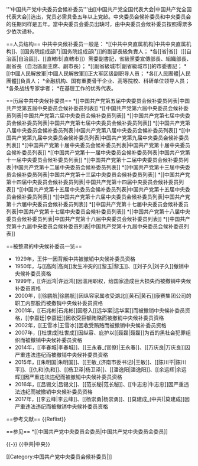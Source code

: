 '''中国共产党中央委员会候补委员'''由[[中国共产党全国代表大会|中国共产党全国代表大会]]选出，党员必需具备五年以上党龄。中央委员会候补委员和中央委员会的任期同样是五年。當中央委员会委员出缺时，由中央委员会候补委员按照得票多少依次递补。

==人员结构==
中共中央候补委员一般是：
*[[中共中央直属机构|中共中央直属机构]]、[[国务院组成部门|国务院组成部门]]的副部長級負責人；
*各[[省|省]]（[[自治區|自治區]]、[[直轄市|直轄市]]）黨委副書記，省級黨委宣傳部長、組織部長、副省長（自治區副主席、副市長）；
*[[副省級城市|副省級城市]]的市委書記；
*[[中國人民解放軍|中國人民解放軍]]正大军区级副职导人员；
*各[[人民團體|人民團體]]負責人；
*金融机构、国有重要骨干企业、高等院校、科研单位领导人员；
*各条战线专家学者；
*在基层工作的优秀代表。

==历届中共中央候补委员==
*[[中国共产党第五届中央委员会候补委员列表|中国共产党第五届中央委员会候补委员列表]]
*[[中国共产党第六届中央委员会候补委员列表|中国共产党第六届中央委员会候补委员列表]]
*[[中国共产党第七届中央委员会候补委员列表|中国共产党第七届中央委员会候补委员列表]]
*[[中国共产党第八届中央委员会候补委员列表|中国共产党第八届中央委员会候补委员列表]]
*[[中国共产党第九届中央委员会候补委员列表|中国共产党第九届中央委员会候补委员列表]]
*[[中国共产党第十届中央委员会候补委员列表|中国共产党第十届中央委员会候补委员列表]]
*[[中国共产党第十一届中央委员会候补委员列表|中国共产党第十一届中央委员会候补委员列表]]
*[[中国共产党第十二届中央委员会候补委员列表|中国共产党第十二届中央委员会候补委员列表]]
*[[中国共产党第十三届中央委员会候补委员列表|中国共产党第十三届中央委员会候补委员列表]]
*[[中国共产党第十四届中央委员会候补委员列表|中国共产党第十四届中央委员会候补委员列表]]
*[[中国共产党第十五届中央委员会候补委员列表|中国共产党第十五届中央委员会候补委员列表]]
*[[中国共产党第十六届中央委员会候补委员列表|中国共产党第十六届中央委员会候补委员列表]]
*[[中国共产党第十七届中央委员会候补委员列表|中国共产党第十七届中央委员会候补委员列表]]
*[[中国共产党第十八届中央委员会候补委员列表|中国共产党第十八届中央委员会候补委员列表]]
*[[中国共产党第十九届中央委员会候补委员列表|中国共产党第十九届中央委员会候补委员列表]]

==被整肃的中央候补委员一览==
* 1929年，王仲一因背叛中共被撤销中央候补委员资格
* 1950年，与[[高岗|高岗]]发生冲突的[[黎玉|黎玉]]、[[刘子久|刘子久]]撤销中央候补委员资格
* 1999年，[[许运鸿|许运鸿]]因滥用职权，给国家造成巨大损失而被撤销中央候补委员资格
* 2000年，[[徐鹏航|徐鹏航]]因纵容家属收受湖北[[黄石|黄石]]康赛集团公司的职工内部股而被撤销中央候补委员资格
* 2001年，[[石兆彬|石兆彬]]因卷入[[远华案|远华案]]而被撤销中央候补委员资格，[[李嘉廷|李嘉廷]]因收受巨额贿赂而被撤销中央候补委员资格
* 2002年，[[王雪冰|王雪冰]]因收受贿赂而被撤销中央候补委员资格
* 2007年，[[杜世成|杜世成]]因纵容、庇护以[[聂磊|聂磊]]为首的黑社会犯罪组织而被撤销中央候补委员资格
* 2014年，[[李春城|李春城]]、[[王永春_(官僚)|王永春]]、[[万庆良|万庆良]]因严重违法违纪而被撤销中央候补委员资格
* 2015年，[[朱明国|朱明国]]、[[王敏_(济南市委书记)|王敏]]、[[陈川平|陈川平]]、[[仇和|仇和]]、[[杨卫泽|杨卫泽]]、[[潘逸阳|潘逸阳]]、[[余远辉|余远辉]]因严重违法违纪而被撤销中央候补委员资格
* 2016年，[[吕锡文|吕锡文]]、[[范长秘|范长秘]]、[[牛志忠|牛志忠]]因严重违法违纪而被撤销中央候补委员资格
* 2017年，[[李云峰|李云峰]]、[[杨崇勇|杨崇勇]]、[[莫建成_(中共)|莫建成]]因严重违法违纪而被撤销中央候补委员资格

==参考文献==
{{Reflist}}

==参见==
*[[中国共产党中央委员会委员|中国共产党中央委员会委员]]

{{-}}
{{中共|中央}}

[[Category:中国共产党中央委员会候补委员|]]